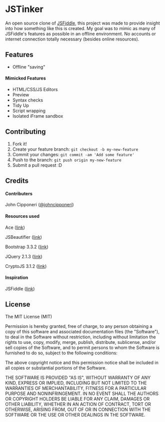 # JSTinker

An open source clone of [JSFiddle](http://jsfiddle.net/), this project was made to provide insight into how something like this is created. My goal was to mimic as many of JSFiddle's features as possible in an offline environment. No accounts or internet connection totally necessary (besides online resources).

## Features

* Offline "saving"

#### Mimicked Features
* HTML/CSS/JS Editors
* Preview
* Syntax checks
* Tidy Up
* Script wrapping
* Isolated iFrame sandbox

## Contributing

1. Fork it!
2. Create your feature branch: `git checkout -b my-new-feature`
3. Commit your changes: `git commit -am 'Add some feature'`
4. Push to the branch: `git push origin my-new-feature`
5. Submit a pull request :D

## Credits

#### Contributers
John Cipponeri ([@johncipponeri](http://twitter.com/johncipponeri))

#### Resources used
Ace ([link](http://ace.c9.io/))

JSBeautifier ([link](http://jsbeautifier.org/))

Bootstrap 3.3.2 ([link](http://getbootstrap.com/))

JQuery 2.1.3 ([link](http://blog.jquery.com/2014/12/18/jquery-1-11-2-and-2-1-3-released-safari-fail-safe-edition/))

CryptoJS 3.1.2 ([link](https://code.google.com/p/crypto-js/))

#### Inspiration
JSFiddle ([link](http://jsfiddle.net/))

## License

The MIT License (MIT)

Permission is hereby granted, free of charge, to any person obtaining a copy
of this software and associated documentation files (the "Software"), to deal
in the Software without restriction, including without limitation the rights
to use, copy, modify, merge, publish, distribute, sublicense, and/or sell
copies of the Software, and to permit persons to whom the Software is
furnished to do so, subject to the following conditions:

The above copyright notice and this permission notice shall be included in
all copies or substantial portions of the Software.

THE SOFTWARE IS PROVIDED "AS IS", WITHOUT WARRANTY OF ANY KIND, EXPRESS OR
IMPLIED, INCLUDING BUT NOT LIMITED TO THE WARRANTIES OF MERCHANTABILITY,
FITNESS FOR A PARTICULAR PURPOSE AND NONINFRINGEMENT. IN NO EVENT SHALL THE
AUTHORS OR COPYRIGHT HOLDERS BE LIABLE FOR ANY CLAIM, DAMAGES OR OTHER
LIABILITY, WHETHER IN AN ACTION OF CONTRACT, TORT OR OTHERWISE, ARISING FROM,
OUT OF OR IN CONNECTION WITH THE SOFTWARE OR THE USE OR OTHER DEALINGS IN
THE SOFTWARE.
